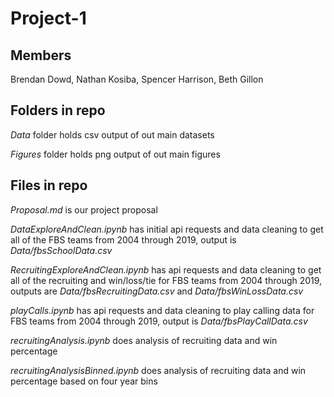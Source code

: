 # Project-1

## Members
Brendan Dowd,
Nathan Kosiba,
Spencer Harrison,
Beth Gillon

## Folders in repo

*Data* folder holds csv output of out main datasets

*Figures* folder holds png output of out main figures

## Files in repo

*Proposal.md* is our project proposal

*DataExploreAndClean.ipynb* has initial api requests and data cleaning to get all of the FBS teams from 2004 through 2019, output is *Data/fbsSchoolData.csv*

*RecruitingExploreAndClean.ipynb* has api requests and data cleaning to get all of the recruiting and win/loss/tie for FBS teams from 2004 through 2019, outputs are *Data/fbsRecruitingData.csv* and *Data/fbsWinLossData.csv*

*playCalls.ipynb* has api requests and data cleaning to play calling data for FBS teams from 2004 through 2019, output is *Data/fbsPlayCallData.csv*

*recruitingAnalysis.ipynb* does analysis of recruiting data and win percentage

*recruitingAnalysisBinned.ipynb* does analysis of recruiting data and win percentage based on four year bins 
